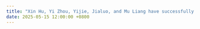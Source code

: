 ```yaml
---
title: "Xin Hu, Yi Zhou, Yijie, Jialuo, and Mu Liang have successfully defended their theses. Congratulations!"
date: 2025-05-15 12:00:00 +0800
---
```


